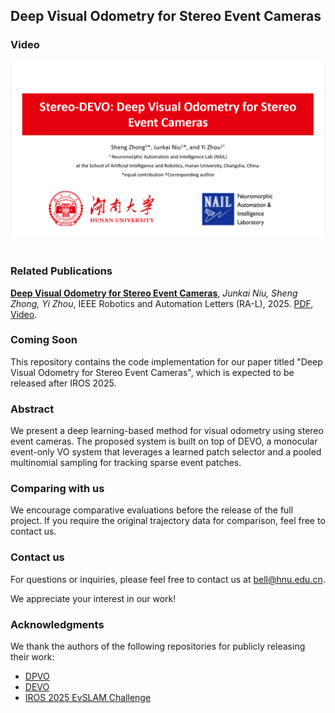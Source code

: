 ## Deep Visual Odometry for Stereo Event Cameras

### **Video**

[![IMAGE ALT TEXT HERE](video_pic.png)](https://youtu.be/7UykRsmk3Zc) &nbsp;&nbsp;

### **Related Publications**

**[Deep Visual Odometry for Stereo Event Cameras](https://arxiv.org/abs/2509.08235)**, *Junkai Niu, Sheng Zhong, Yi Zhou*, IEEE Robotics and Automation Letters (RA-L), 2025. [PDF](https://arxiv.org/abs/2509.08235), [Video](https://youtu.be/7UykRsmk3Zc).

### Coming Soon

This repository contains the code implementation for our paper titled "Deep Visual Odometry for Stereo Event Cameras", which is expected to be released after IROS 2025.

### Abstract

We present a deep learning-based method for visual odometry using stereo event cameras. The proposed system is built on top of DEVO, a monocular event-only VO system that leverages a learned patch selector and a pooled multinomial sampling for tracking sparse event patches.

### Comparing with us

We encourage comparative evaluations before the release of the full project. If you require the original trajectory data for comparison, feel free to contact us.

### Contact us

For questions or inquiries, please feel free to contact us at bell@hnu.edu.cn.

We appreciate your interest in our work!

### Acknowledgments

We thank the authors of the following repositories for publicly releasing their work:

- [DPVO](https://github.com/princeton-vl/DPVO)
- [DEVO](https://github.com/tum-vision/DEVO)
- [IROS 2025 EvSLAM Challenge](https://nail-hnu.github.io/EvSLAM/)
